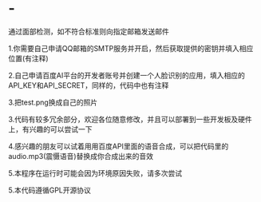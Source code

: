 # -
通过面部检测，如不符合标准则向指定邮箱发送邮件

1.你需要自己申请QQ邮箱的SMTP服务并开启，然后获取提供的密钥并填入相应位置(有注释)

2.自己申请百度AI平台的开发者账号并创建一个人脸识别的应用，填入相应的API_KEY和API_SECRET，同样的，代码中也有注释

3.把test.png换成自己的照片

3.代码有较多冗余部分，欢迎各位随意修改，并且可以部署到一些开发板及硬件上，有兴趣的可以尝试一下

4.感兴趣的朋友可以试着用用百度API里面的语音合成，可以把代码里的audio.mp3(震慑语音)替换成你合成出来的音效

5.本程序在运行时可能会因为环境原因失败，请多次尝试

5.本代码遵循GPL开源协议
